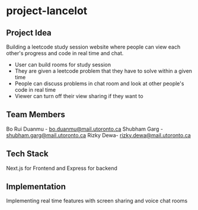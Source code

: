 # project-lancelot

## Project Idea

Building a leetcode study session website where people can view each other's progress and code in real time and chat. 

- User can build rooms for study session
- They are given a leetcode problem that they have to solve within a given time
- People can discuss problems in chat room and look at other people's code in real time
- Viewer can turn off their view sharing if they want to

## Team Members

Bo Rui Duanmu - bo.duanmu@mail.utoronto.ca
Shubham Garg - shubham.garg@mail.utoronto.ca
Rizky Dewa- rizky.dewa@mail.utoronto.ca

## Tech Stack

Next.js for Frontend and Express for backend

## Implementation

Implementing real time features with screen sharing and voice chat rooms
